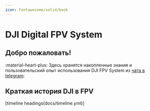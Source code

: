 ```yaml
---
icon: fontawesome/solid/book
---
```


# DJI Digital FPV System

## Добро пожаловать!

:material-heart-plus: Здесь хранятся накопленные знания и пользовательский опыт использования DJI FPV System из [чата в telegram](https://t.me/djifpvru):

## Краткая история DJI в FPV

[timeline headings(docs/timeline.yml)]

